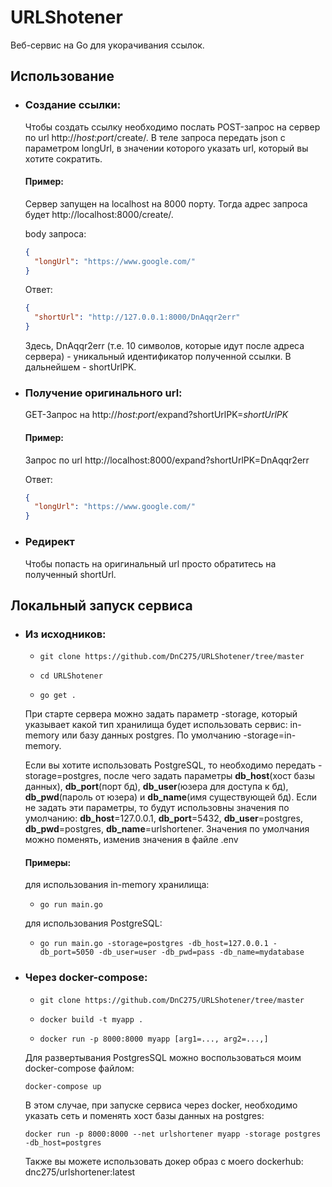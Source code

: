 # URLShotener
Веб-сервис на Go для укорачивания ссылок.
## Использование
* ### Создание ссылки:
    Чтобы создать ссылку необходимо послать POST-запрос на сервер по url http://*host*:*port*/create/.
В теле запроса передать json с параметром longUrl, в значении которого указать url, который вы хотите сократить.
    #### Пример:
    Сервер запущен на localhost на 8000 порту. 
Тогда адрес запроса будет http://localhost:8000/create/. 

  body запроса:
  ```json
  {
    "longUrl": "https://www.google.com/"
  }
  ```
  Ответ:
  ```json
  {
    "shortUrl": "http://127.0.0.1:8000/DnAqqr2err"
  }
  ```
  Здесь, DnAqqr2err (т.е. 10 символов, которые идут после адреса сервера) - уникальный идентификатор полученной ссылки. 
В дальнейшем - shortUrlPK.
* ### Получение оригинального url:
    GET-Запрос на http://*host*:*port*/expand?shortUrlPK=*shortUrlPK*
    #### Пример:
    Запрос по url http://localhost:8000/expand?shortUrlPK=DnAqqr2err

    Ответ: 
  ```json
  {
    "longUrl": "https://www.google.com/"
  }
  ```
* ### Редирект
    Чтобы попасть на оригинальный url просто обратитесь на полученный shortUrl.

## Локальный запуск сервиса
* ### Из исходников:
    
  * ```shell
    git clone https://github.com/DnC275/URLShotener/tree/master
  * ```shell
    cd URLShotener
  * ```shell
    go get .
  При старте сервера можно задать параметр -storage, который указывает какой тип хранилища будет использовать сервис: in-memory или базу данных postgres.
  По умолчанию -storage=in-memory.
  
    Если вы хотите использовать PostgreSQL, то необходимо передать -storage=postgres, после чего задать параметры **db_host**(хост базы данных), **db_port**(порт бд), **db_user**(юзера для доступа к бд), **db_pwd**(пароль от юзера) и **db_name**(имя существующей бд).
Если не задать эти параметры, то будут использовны значения по умолчанию: **db_host**=127.0.0.1, **db_port**=5432, **db_user**=postgres, **db_pwd**=postgres, **db_name**=urlshortener.
Значения по умолчания можно поменять, изменив значения в файле .env
    #### Примеры:
    для использования in-memory хранилища:
    * ```shell
      go run main.go
    для использования PostgreSQL:
    * ```shell
      go run main.go -storage=postgres -db_host=127.0.0.1 -db_port=5050 -db_user=user -db_pwd=pass -db_name=mydatabase 
  
* ### Через docker-compose:
    * ```shell
      git clone https://github.com/DnC275/URLShotener/tree/master
    * ```shell
      docker build -t myapp .
    * ```shell
      docker run -p 8000:8000 myapp [arg1=..., arg2=...,]
      ```
    Для развертывания PostgresSQL можно воспользоваться моим docker-compose файлом:
    ```shell
  docker-compose up
  ```
    В этом случае, при запуске сервиса через docker, необходимо указать сеть и поменять хост базы данных на postgres:
  ```shell
  docker run -p 8000:8000 --net urlshortener myapp -storage postgres -db_host=postgres
  ```
  Также вы можете использовать докер образ с моего dockerhub: dnc275/urlshortener:latest
      
    
  